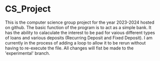 # CS_Project
This is the computer science group project for the year 2023-2024 hosted on github. The basic function of the program is to act as a simple bank.
It has the ability to calaculate the interest to be pad for vaious different types of loans and various deposits (Recurring Deposit and Fixed Deposit).
I am currently in the process of adding a loop to allow it to be rerun without having to re-execute the file.
All changes will fist be made to the 'experimental' branch.
